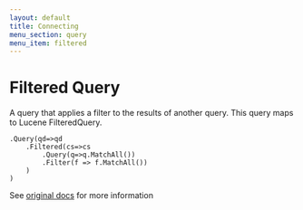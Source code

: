 ```yaml
---
layout: default
title: Connecting
menu_section: query
menu_item: filtered
---
```



# Filtered Query
A query that applies a filter to the results of another query. This query maps to Lucene FilteredQuery.

	.Query(qd=>qd
		.Filtered(cs=>cs
			.Query(q=>q.MatchAll())
			.Filter(f => f.MatchAll())
		)
	)

See [original docs](http://www.elasticsearch.org/guide/reference/query-dsl/filtered-query.html) for more information

